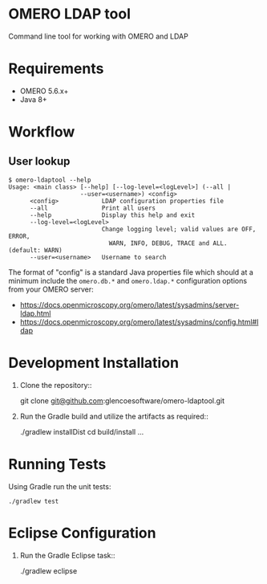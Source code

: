 OMERO LDAP tool
===============

Command line tool for working with OMERO and LDAP

Requirements
============

* OMERO 5.6.x+
* Java 8+

Workflow
========

User lookup
-----------

```
$ omero-ldaptool --help
Usage: <main class> [--help] [--log-level=<logLevel>] (--all |
                    --user=<username>) <config>
      <config>            LDAP configuration properties file
      --all               Print all users
      --help              Display this help and exit
      --log-level=<logLevel>
                          Change logging level; valid values are OFF, ERROR,
                            WARN, INFO, DEBUG, TRACE and ALL. (default: WARN)
      --user=<username>   Username to search
```

The format of "config" is a standard Java properties file which should at a
minimum include the `omero.db.*` and `omero.ldap.*` configuration
options from your OMERO server:

* https://docs.openmicroscopy.org/omero/latest/sysadmins/server-ldap.html
* https://docs.openmicroscopy.org/omero/latest/sysadmins/config.html#ldap

Development Installation
========================

1. Clone the repository::

    git clone git@github.com:glencoesoftware/omero-ldaptool.git

1. Run the Gradle build and utilize the artifacts as required::

    ./gradlew installDist
    cd build/install
    ...

Running Tests
=============

Using Gradle run the unit tests:

    ./gradlew test

Eclipse Configuration
=====================

1. Run the Gradle Eclipse task::

    ./gradlew eclipse

